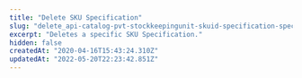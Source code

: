 ```yaml
---
title: "Delete SKU Specification"
slug: "delete_api-catalog-pvt-stockkeepingunit-skuid-specification-specificationid"
excerpt: "Deletes a specific SKU Specification."
hidden: false
createdAt: "2020-04-16T15:43:24.310Z"
updatedAt: "2022-05-20T22:23:42.851Z"
---
```

